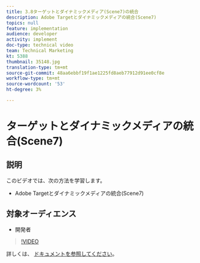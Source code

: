 ```yaml
---
title: 3.8ターゲットとダイナミックメディア(Scene7)の統合
description: Adobe Targetとダイナミックメディアの統合(Scene7)
topics: null
feature: implementation
audience: developer
activity: implement
doc-type: technical video
team: Technical Marketing
kt: 5388
thumbnail: 35148.jpg
translation-type: tm+mt
source-git-commit: 48aa6ebbf19f1ae1225fd8aeb77912d91ee0cf8e
workflow-type: tm+mt
source-wordcount: '53'
ht-degree: 3%

---
```



# ターゲットとダイナミックメディアの統合(Scene7)

## 説明

このビデオでは、次の方法を学習します。

* Adobe Targetとダイナミックメディアの統合(Scene7)

## 対象オーディエンス

* 開発者

>[!VIDEO](https://video.tv.adobe.com/v/35148/?quality=12)

詳しくは、 [ドキュメントを参照してください](https://docs.adobe.com/content/help/en/target/using/administer/scene7-settings.html)。
